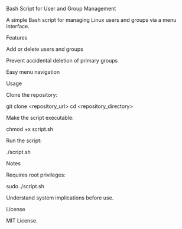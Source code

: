 Bash Script for User and Group Management

A simple Bash script for managing Linux users and groups via a menu interface.

Features

Add or delete users and groups

Prevent accidental deletion of primary groups

Easy menu navigation

Usage

Clone the repository:

git clone <repository_url>
cd <repository_directory>

Make the script executable:

chmod +x script.sh

Run the script:

./script.sh

Notes

Requires root privileges:

sudo ./script.sh

Understand system implications before use.

License

MIT License.

